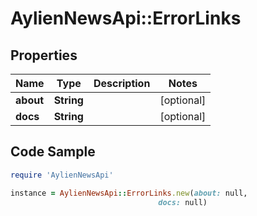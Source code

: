 # AylienNewsApi::ErrorLinks

## Properties

Name | Type | Description | Notes
------------ | ------------- | ------------- | -------------
**about** | **String** |  | [optional] 
**docs** | **String** |  | [optional] 

## Code Sample

```ruby
require 'AylienNewsApi'

instance = AylienNewsApi::ErrorLinks.new(about: null,
                                 docs: null)
```



